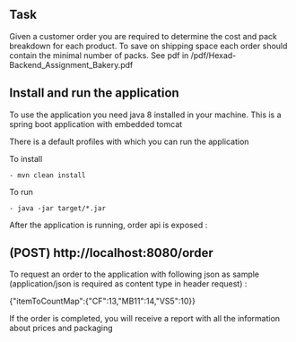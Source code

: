 
## Task ##

Given a customer order you are required to determine the cost and pack breakdown for each product.
To save on shipping space each order should contain the minimal number of packs.
See pdf in /pdf/Hexad-Backend_Assignment_Bakery.pdf

## Install and run the application
To use the application you need java 8 installed in your machine. This is a spring boot application with embedded tomcat

There is a default profiles with which you can run the application

To install 

	- mvn clean install

To run  

	- java -jar target/*.jar
		

After the application is running, order api is exposed :

## (POST) http://localhost:8080/order
To request an order to the application with following json as sample (application/json is required as content type in header request) :

{"itemToCountMap":{"CF":13,"MB11":14,"VS5":10}}

If the order is completed, you will receive a report with all the information about prices and packaging

